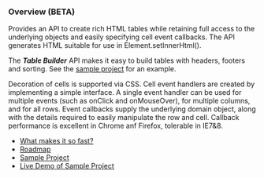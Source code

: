 ### Overview (BETA) ###

Provides an API to create rich HTML tables while retaining full access to the underlying objects and easily specifying cell event callbacks. The API generates HTML suitable for use in Element.setInnerHtml().

The _**Table Builder**_ API makes it easy to build tables with headers, footers and sorting. See the [sample project](http://fast-table-sample.appspot.com/) for an example.

Decoration of cells is supported via CSS. Cell event handlers are created by implementing a simple interface. A single event handler can be used for multiple events (such as onClick and onMouseOver), for multiple columns, and for all rows. Event callbacks supply the underlying domain object, along with the details required to easily manipulate the row and cell. Callback performance is excellent in Chrome anf Firefox, tolerable in IE7&8.

  * [What makes it so fast?](WhatMakesItSoFast.md)
  * [Roadmap](Roadmap.md)
  * [Sample Project](FastTableSample.md)
  * [Live Demo of Sample Project](http://fast-table-sample.appspot.com/)

